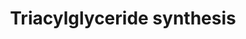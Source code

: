 ---
annotations:
- type: Pathway Ontology
  value: triacylglycerol biosynthetic pathway
authors:
- MaintBot
- Andra
- Egonw
- Mkutmon
- Eweitz
description: ''
last-edited: 2021-12-08
organisms:
- Bos taurus
redirect_from:
- /index.php/Pathway:WP1013
- /instance/WP1013
schema-jsonld:
- '@context': https://schema.org/
  '@id': https://wikipathways.github.io/pathways/WP1013.html
  '@type': Dataset
  creator:
    '@type': Organization
    name: WikiPathways
  description: ''
  keywords:
  - LIPF
  - HSL
  - AGPAT2
  - Phosphatidic acid
  - Fatty acyl CoA
  - PPAP2A
  - PPAP2B
  - GK
  - PPAP2C
  - AGPAT3
  - DGAT2
  - Glycerol-3-phosphate
  - MOGAT3
  - GNPAT
  - Diacylglycerol
  - PNPLA2
  - LPL
  - AGPS
  - Fatty Acid Synthesis
  - GPAM
  - GK2
  - GPD1
  - Lysophosphatidic acid
  - AYR1
  - Triacylglycerol
  - Acyl dihydroxyacetone phosphate
  - AGPAT1
  - Monoacylglycerol
  - DGAT1
  - AGPAT5
  - Glycerol
  - Dihydroxyacetone phosphate
  - MOGAT2
  - LIPC
  - MOGAT1
  - AGPAT4
  license: CC0
  name: Triacylglyceride synthesis
seo: CreativeWork
title: Triacylglyceride synthesis
wpid: WP1013
---